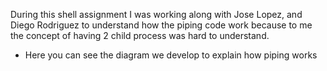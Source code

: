 During this shell assignment I was working along with
Jose Lopez, and Diego Rodriguez to understand how the
piping code work because to me the concept of having
2 child process was hard to understand.

* Here you can see the diagram we develop to explain how piping works
